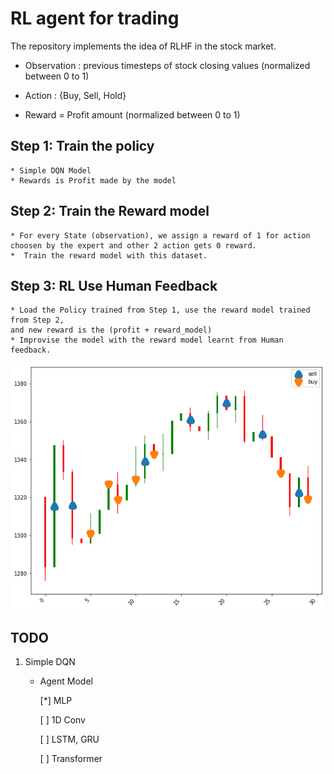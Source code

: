 # RL agent for trading

The repository implements the idea of RLHF in the stock market. 

* Observation : previous timesteps of stock closing values (normalized between 0 to 1)

* Action : {Buy, Sell, Hold}

* Reward = Profit amount (normalized between 0 to 1)
## Step 1: Train the policy
    * Simple DQN Model
    * Rewards is Profit made by the model

## Step 2: Train the Reward model
    * For every State (observation), we assign a reward of 1 for action choosen by the expert and other 2 action gets 0 reward.
    *  Train the reward model with this dataset.

## Step 3: RL Use Human Feedback

    * Load the Policy trained from Step 1, use the reward model trained from Step 2, 
    and new reward is the (profit + reward_model)
    * Improvise the model with the reward model learnt from Human feedback. 

![alt text](./images/output.png)    

## TODO

1) Simple DQN
    
    * Agent Model
        
        [*] MLP 
        
        [ ] 1D Conv

        [ ] LSTM, GRU

        [ ] Transformer 

